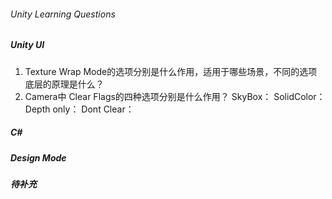 ###### Unity Learning Questions
##### Unity UI
1. Texture Wrap Mode的选项分别是什么作用，适用于哪些场景，不同的选项底层的原理是什么？
2. Camera中 Clear Flags的四种选项分别是什么作用？
    SkyBox：
    SolidColor：
    Depth only：
    Dont Clear：
##### C#
##### Design Mode
##### 待补充
